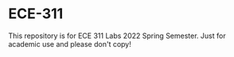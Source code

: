 # ECE-311
This repository is for ECE 311 Labs 2022 Spring Semester. Just for academic use and please don't copy!
